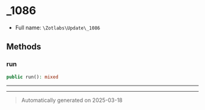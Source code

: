 
# _1086





* Full name: `\Zotlabs\Update\_1086`




## Methods


### run



```php
public run(): mixed
```












***


***
> Automatically generated on 2025-03-18
